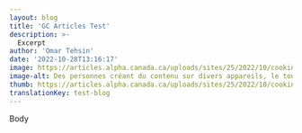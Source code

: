 ```yaml
---
layout: blog
title: 'GC Articles Test'
description: >-
  Excerpt
author: 'Omar Tehsin'
date: '2022-10-28T13:16:17'
image: https://articles.alpha.canada.ca/uploads/sites/25/2022/10/cooking_up_a_storm_blog_banner_fr.jpeg
image-alt: Des personnes créant du contenu sur divers appareils, le tout, autour du mot « blogue ». Différents éléments, comme des ustensiles de cuisine et des plats, indiquent qu’elles « rédigent pour régaler ».
thumb: https://articles.alpha.canada.ca/uploads/sites/25/2022/10/cooking_up_a_storm_blog_banner_fr-1024x507.jpeg
translationKey: test-blog
---
```


<p>Body</p>

